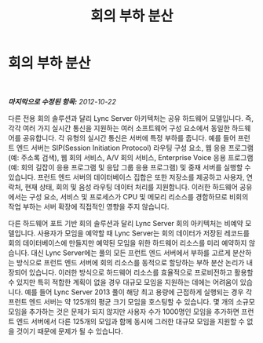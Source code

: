 ﻿---
title: 회의 부하 분산
TOCTitle: 회의 부하 분산
ms:assetid: 5901a076-1b6f-4720-8837-95fc7f3c37f3
ms:mtpsurl: https://technet.microsoft.com/ko-kr/library/JJ204922(v=OCS.15)
ms:contentKeyID: 49303712
ms.date: 08/24/2015
mtps_version: v=OCS.15
ms.translationtype: HT
---

# 회의 부하 분산

 

_**마지막으로 수정된 항목:** 2012-10-22_

다른 전용 회의 솔루션과 달리 Lync Server 아키텍처는 공유 하드웨어 모델입니다. 즉, 각각 여러 가지 실시간 통신을 지원하는 여러 소프트웨어 구성 요소에서 동일한 하드웨어를 공유합니다. 각 유형의 실시간 통신은 서버에 특정 부하를 줍니다. 예를 들어 프런트 엔드 서버는 SIP(Session Initiation Protocol) 라우팅 구성 요소, 웹 응용 프로그램(예: 주소록 검색), 웹 회의 서비스, A/V 회의 서비스, Enterprise Voice 응용 프로그램(예: 회의 길잡이 응용 프로그램 및 응답 그룹 응용 프로그램) 및 중재 서버를 실행할 수 있습니다. 프런트 엔드 서버의 데이터베이스 집합은 또한 저장소를 제공하고 사용자, 연락처, 현재 상태, 회의 및 음성 라우팅 데이터 처리를 지원합니다. 이러한 하드웨어 공유에서는 구성 요소, 서비스 및 프로세스가 CPU 및 메모리 리소스를 경합하므로 비회의 작업 부하는 서버 확장에 직접적인 영향을 주지 않습니다.

다른 하드웨어 포트 기반 회의 솔루션과 달리 Lync Server 회의 아키텍처는 비예약 모델입니다. 사용자가 모임을 예약할 때 Lync Server는 회의 데이터가 저장된 레코드를 회의 데이터베이스에 만들지만 예약된 모임을 위한 하드웨어 리소스를 미리 예약하지 않습니다. 대신 Lync Server에는 풀의 모든 프런트 엔드 서버에서 부하를 고르게 분산하는 방식으로 프런트 엔드 서버에 회의 리소스를 동적으로 할당하는 부하 분산 논리가 내장되어 있습니다. 이러한 방식으로 하드웨어 리소스를 효율적으로 프로비전하고 활용할 수 있지만 특히 적합한 계획이 없을 경우 대규모 모임을 지원하는 데에는 어려움이 있습니다. 예를 들어 Lync Server 2013 풀이 해당 최고 용량에 근접하게 실행되는 경우 각 프런트 엔드 서버는 약 125개의 평균 크기 모임을 호스팅할 수 있습니다. 몇 개의 소규모 모임을 추가하는 것은 문제가 되지 않지만 사용자 수가 1000명인 모임을 추가하면 프런트 엔드 서버에서 다른 125개의 모임과 함께 동시에 그러한 대규모 모임을 지원할 수 없을 것이기 때문에 문제가 될 수 있습니다.

